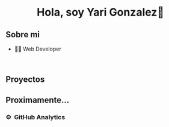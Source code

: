<div align="center">
<h1 align="center">Hola, soy Yari Gonzalez👋</h1>
</div>
<!-- <img src="https://i.imgur.com/weNbhGZ.png"> -->

## Sobre mi
- 👨‍💻 Web Developer
<br>

## Proyectos
<h2>Proximamente...</h2>

### ⚙️ &nbsp;GitHub Analytics
